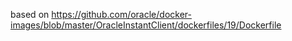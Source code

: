based on https://github.com/oracle/docker-images/blob/master/OracleInstantClient/dockerfiles/19/Dockerfile
